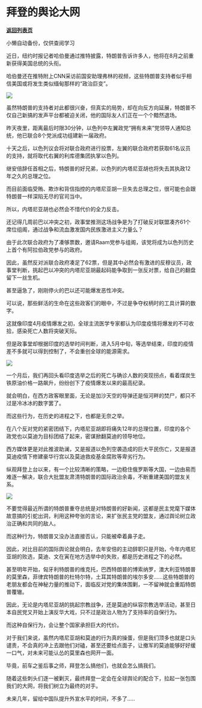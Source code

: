 # 拜登的舆论大网

[**返回列表页**](/gzh/政事堂2019)

小懒自动备份，仅供查阅学习

近日，纽约时报记者哈伯曼通过推特披露，特朗普告诉许多人，他将在8月之前重新获得美国总统的头衔。

  

哈伯曼还在推特附上CNN采访前国安助理弗林的视频，这些特朗普支持者似乎相信美国或将发生类似缅甸那样的“政治巨变”。

  

![](https://mmbiz.qpic.cn/mmbiz_png/rxhS23yu8cPScOdE1d6EckIcV5ulxM5AnGzicNHa1rGc10tbGhSSf2TF69Fl09VTjDQsibNWJib2U1eJVwfCTKwUg/640?wx_fmt=png)

  

虽然特朗普的支持者对此都很兴奋，但真实的局势，却在向反方向延展，特朗普不仅自己新搞的发声平台都被迫关闭，他的国际友人们正在一个个黯然退场。

  

昨天夜里，距离最后时限30分钟，以色列中左翼政党“拥有未来”党领导人通知总统，他已联合8个党派成功组建新一届政府。

  

十天之后，以色列议会将对联合政府进行投票，左翼的联合政府若获取61名议员的支持，就将取代右翼的利库德集团执掌以色列。

  

继安倍辞任首相之后，特朗普的好兄弟，以色列的内塔尼亚胡也将失去其执政12年之久的总理之位。

  

而目前面临受贿、欺诈和背信指控的内塔尼亚胡一旦失去总理之位，很可能也会跟特朗普一样深陷无尽的官司当中。

  

所以，内塔尼亚胡也必然会不惜代价的全力反击。

  

还记得几周前巴以冲突之初，政事堂推测这场战争是为了打破反对联盟凑齐61个席位组阁，通过战争和流血激发国内民族激进主义力量么？

  

由于此次联合政府为了凑够票数，邀请Raam党参与组阁，该党将成为以色列历史上首个有阿拉伯政党参与的政府。

  

因此，虽然反对派联合政府凑足了62票，但是其中必然会有激进的反穆议员，政事堂判断，挑起巴以冲突的内塔尼亚胡最起码能争取到一张反对票，给自己的翻盘留下一丝生机。

  

甚至逼急了，刚刚停火的巴以还可能爆发恶性冲突。

  

可以说，那些鲜活的生命在这些政客们的眼中，不过是争夺权柄时的工具计算的数字。  

  

这就像印度4月疫情爆发之初，全球主流医学专家都认为印度疫情将爆发的不可收拾，感染死亡人数将突破天际。

  

但是政事堂却根据印度的选举时间判断，进入5月中旬，等选举结束，印度的疫情差不多就可以得到控制了，不会重创全球的能源需求。

  

![](https://mmbiz.qpic.cn/mmbiz_png/rxhS23yu8cPScOdE1d6EckIcV5ulxM5AW1BWibGAuqquYjWThKv7MQm8cUP8Cn8M121HOa6NjHWGsfbRdpaq6cw/640?wx_fmt=png)

  

一个月后，我们再回头看印度选举之后的死亡与确诊人数的突现拐点，看着煤炭生铁原油价格一路飙升，纷纷创下了疫情爆发以来的最高纪录。  

  

就会明白，在西方政客眼里面，无论是加沙天空的导弹还是恒河畔的焚尸，都只不过是冷冰冰的数字罢了。  

  

而这些行为，在历史的进程之下，也都是无奈之举。  

  

在八个反对党的紧密团结下，内塔尼亚胡即将痛失12年的总理位置，印度的各个政党也以莫迪为目标团结了起来，密谋掀翻莫迪的领导地位。  

  

西方媒体更是对此推波助澜，又是报道以色列空袭造成的巨大平民伤亡，又是报道莫迪疫情下修建豪华行宫以及莫迪救疫基金腐败等卑劣行为。

  

纵观拜登上台以来，有一个比较清晰的策略，一边稳住俄罗斯等大国，一边由易而难逐一解决，联合大批盟友肃清特朗普的国际政治余毒，不断重建美国的盟友关系。

  

![](https://mmbiz.qpic.cn/mmbiz_jpg/rxhS23yu8cPScOdE1d6EckIcV5ulxM5AbfxGQ1Wd6BmIUZFWemuDnvaeF2SH4s8MZ5ToNO6yicfWnibJGmnb3xJA/640?wx_fmt=jpeg)

  

不要觉得最近所谓的特朗普重夺总统是对特朗普的好新闻，这都是民主党麾下媒体故意搞的引蛇出洞，利用这种夸张的言论，来扩张民主党的盟友，通过舆论树立政治正确和共同的敌人。  

  

而这种行为，特朗普又没办法直接否认，只能被牵着鼻子走。

  

因此，对比目前的国际舆论就会明白，去年安倍的主动辞职只是开始，今年内塔尼亚胡的败选，莫迪、文在寅在地方选举中的失败，都是历史进程之下的必然。  

  

甚至明年开始，匈牙利特朗普的维克托，巴西特朗普的博索纳罗，澳大利亚特朗普的莫里森，菲律宾特朗普的杜特尔特，土耳其特朗普的埃尔多安......这些特朗普的老朋友都会在神秘力量的推动下，面临反对党的集体围剿，一不留神就会重蹈特朗普覆辙。

  

因此，无论是内塔尼亚胡的挑起宗教战争，还是莫迪的纵容宗教选举活动，甚至日本自民党又开始上演反华大戏，只不过是政治人物为了支持率的自保行为。

  

而这种自保行为，会让整个国家承担巨大的代价。

  

对于我们来说，虽然内塔尼亚胡和莫迪的行为真的操蛋，但是我们顶多也就是口头谴责，不会真的冲上去跟他们对磕，甚至还要给点面子，让撤军的莫迪能够好好缓一口气，对未来可能认怂的莫里森也网开一面。

  

毕竟，前车之鉴后事之师，拜登怎么搞他们，也就会怎么搞我们。

  

随着这些刺头们逐一被剿灭，最终拜登一定会在全球舆论的配合下，拉起一张包围我们的大网，将我们树立为最终的对手。  

  

未来几年，留给中国队提升外宣水平的时间，不多了.....  

  

